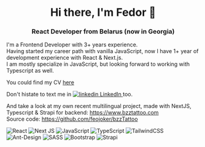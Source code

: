 <h1 align="center">Hi there, I'm Fedor 👋</h1>
<h3 align="center">React Developer from Belarus (now in Georgia)</h3>


I'm a Frontend Developer with 3+ years experience.  
Having started my career path with vanilla JavaScript, now I have 1+ year of development experience with React & Next.js.  
I am mostly specialize in JavaScript, but looking forward to working with Typescript as well.

You could find my CV <a href="https://drive.google.com/file/d/1GcdbXF7-7MQ9l9bxPRiTEjshL_rT1ebY/view?usp=sharing" target="_blank" rel="nofollow noreferrer">here</a>

Don't histate to text me in <a href="https://www.linkedin.com/in/fedor-sokolov-309835bb/" target="_blank" rel="nofollow noreferrer">
    <img src="https://i.stack.imgur.com/gVE0j.png" alt="linkedin" > LinkedIn
  </a> too.



And take a look at my own recent multilingual project, made with NextJS, Typescript & Strapi for backend: https://www.bzztattoo.com  
Source code: https://github.com/feojoker/bzzTattoo

![React](https://img.shields.io/badge/react-%2320232a.svg?style=for-the-badge&logo=react&logoColor=%2361DAFB)
![Next JS](https://img.shields.io/badge/Next-black?style=for-the-badge&logo=next.js&logoColor=white)
![JavaScript](https://img.shields.io/badge/javascript-%23323330.svg?style=for-the-badge&logo=javascript&logoColor=%23F7DF1E)
![TypeScript](https://img.shields.io/badge/typescript-%23007ACC.svg?style=for-the-badge&logo=typescript&logoColor=white)
![TailwindCSS](https://img.shields.io/badge/tailwindcss-%2338B2AC.svg?style=for-the-badge&logo=tailwind-css&logoColor=white)
![Ant-Design](https://img.shields.io/badge/-AntDesign-%230170FE?style=for-the-badge&logo=ant-design&logoColor=white)
![SASS](https://img.shields.io/badge/SASS-hotpink.svg?style=for-the-badge&logo=SASS&logoColor=white)
![Bootstrap](https://img.shields.io/badge/bootstrap-%23563D7C.svg?style=for-the-badge&logo=bootstrap&logoColor=white)
![Strapi](https://img.shields.io/badge/strapi-%232E7EEA.svg?style=for-the-badge&logo=strapi&logoColor=white)

<!--
**feojoker/feojoker** is a ✨ _special_ ✨ repository because its `README.md` (this file) appears on your GitHub profile.

Here are some ideas to get you started:

- 🔭 I’m currently working on ...
- 🌱 I’m currently learning ...
- 👯 I’m looking to collaborate on ...
- 🤔 I’m looking for help with ...
- 💬 Ask me about ...
- 📫 How to reach me: ...
- 😄 Pronouns: ...
- ⚡ Fun fact: ...
-->
